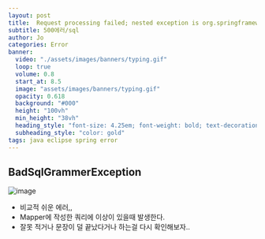 ```yaml
---
layout: post
title:  Request processing failed; nested exception is org.springframework.jdbc.BadSqlGrammarException 
subtitle: 500에러/sql
author: Jo 
categories: Error
banner:
  video: "./assets/images/banners/typing.gif"
  loop: true
  volume: 0.8
  start_at: 8.5
  image: "assets/images/banners/typing.gif"
  opacity: 0.618
  background: "#000"
  height: "100vh"
  min_height: "38vh"
  heading_style: "font-size: 4.25em; font-weight: bold; text-decoration: underline"
  subheading_style: "color: gold"
tags: java eclipse spring error
---
```

## BadSqlGrammerException
![image](https://github.com/CheeseYoung/Cheeseyoung.github.io/assets/132384527/94a646f5-ee13-4f01-a493-0d27c49e27c1)
- 비교적 쉬운 에러,,
- Mapper에 작성한 쿼리에 이상이 있을때 발생한다.
- 잘못 적거나 문장이 덜 끝났다거나 하는걸 다시 확인해보자..
